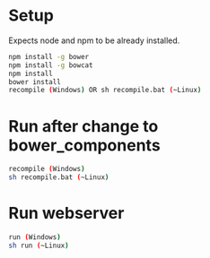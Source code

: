 # Setup

Expects node and npm to be already installed.
```bash
npm install -g bower
npm install -g bowcat
npm install
bower install
recompile (Windows) OR sh recompile.bat (~Linux)
```

# Run after change to bower_components

```bash
recompile (Windows)
sh recompile.bat (~Linux)
```

# Run webserver

```bash
run (Windows)
sh run (~Linux)